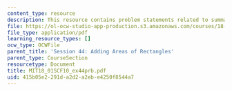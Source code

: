 ```yaml
---
content_type: resource
description: This resource contains problem statements related to summation.
file: https://ol-ocw-studio-app-production.s3.amazonaws.com/courses/18-01sc-single-variable-calculus-fall-2010/415b05e2291da2d2a2ebe4250f8544a7_MIT18_01SCF10_ex44prb.pdf
file_type: application/pdf
learning_resource_types: []
ocw_type: OCWFile
parent_title: 'Session 44: Adding Areas of Rectangles'
parent_type: CourseSection
resourcetype: Document
title: MIT18_01SCF10_ex44prb.pdf
uid: 415b05e2-291d-a2d2-a2eb-e4250f8544a7
---
```

